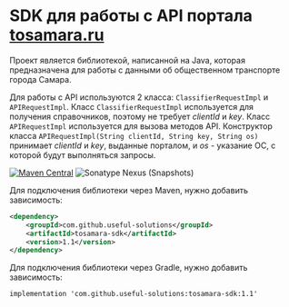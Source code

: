 # SDK для работы с API портала [tosamara.ru](http://tosamara.ru/api)
Проект является библиотекой, написанной на Java, которая предназначена для работы с данными об общественном транспорте города Самара.

Для работы с API используются 2 класса: `ClassifierRequestImpl` и `APIRequestImpl`.
Класс `ClassifierRequestImpl` используется для получения справочников, поэтому не требует _clientId_ и _key_.
Класс `APIRequestImpl` используется для вызова методов API. Конструктор класса `APIRequestImpl(String clientId, String key, String os)` принимает _clientId_ и _key_, выданные порталом, и _os_ - указание ОС, с которой будут выполняться запросы.

[![Maven Central](https://img.shields.io/maven-central/v/com.github.useful-solutions/tosamara-sdk.svg?color=green)](https://search.maven.org/artifact/com.github.useful-solutions/tosamara-sdk/1.1/jar)
![Sonatype Nexus (Snapshots)](https://img.shields.io/nexus/s/https/oss.sonatype.org/com.github.useful-solutions/tosamara-sdk.svg)

Для подключения библиотеки через Maven, нужно добавить зависимость:

```xml
<dependency>
    <groupId>com.github.useful-solutions</groupId>
    <artifactId>tosamara-sdk</artifactId>
    <version>1.1</version>
</dependency>
```

Для подключения библиотеки через Gradle, нужно добавить зависимость:

```implementation 'com.github.useful-solutions:tosamara-sdk:1.1'```
